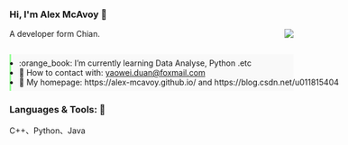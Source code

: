 ### Hi, I'm Alex McAvoy 👋

A developer form Chian.
<img align="right" src="https://github-readme-stats.vercel.app/api?username=Alex-McAvoy&show_icons=true&count_private=true&icon_color=CE1D2D&text_color=718096&bg_color=ffffff" />

<ul style="margin: 2em 0 0; padding: 0.5em 1em; border-left: 3px solid #99FF99; background-color: #f9f9f9;">
  <li style="white-space:nowrap;">
    :orange_book: I’m currently learning Data Analyse, Python .etc
  </li>
  <li style="white-space:nowrap;">
    💬 How to contact with: <a href="mailto:yaowei.duan@foxmail.com">yaowei.duan@foxmail.com</a>
  </li>
  <li style="white-space:nowrap;">
    🌱 My homepage: https://alex-mcavoy.github.io/ and https://blog.csdn.net/u011815404
  </li>
</ul>

### Languages & Tools: 👋
C++、Python、Java

<!--
**Alex-McAvoy/Alex-McAvoy** is a ✨ _special_ ✨ repository because its `README.md` (this file) appears on your GitHub profile.

Here are some ideas to get you started:

- 🔭 I’m currently working on ...
- 👯 I’m looking to collaborate on ...
- 🤔 I’m looking for help with ...
- 📫 How to reach me: ...
- 😄 Pronouns: ...
- ⚡ Fun fact: ...
- :hammer: Creator of applications and frameworks
- :ram: Founder the ObjCCN
- :meat_on_bone: Meat lover
-->


